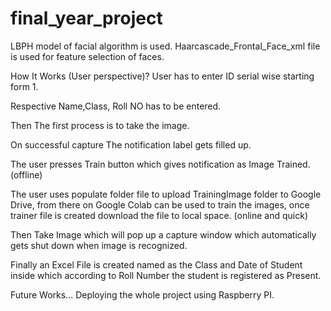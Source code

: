 # final_year_project

LBPH model of facial algorithm is used. 
Haarcascade_Frontal_Face_xml file is used for feature selection of faces.

How It Works (User perspective)?
  User has to enter ID serial wise starting form 1. 
  
  Respective Name,Class, Roll NO has to be entered.
  
  Then The first process is to take the image. 
  
  On successful capture The notification label gets filled up.
  
  The user presses Train button which gives notification as Image Trained. (offline)
  
  The user uses populate folder file to upload TrainingImage folder to Google Drive, 
  from there on Google Colab can be used to train the images, once trainer file is created
  download the file to local space. (online and quick)  
  
  Then Take Image which will pop up a capture window which automatically gets shut down when image is recognized.
  
  Finally an Excel File is created named as the Class and Date of Student inside which according to Roll Number 
  the student is registered as Present.
  
Future Works...
  Deploying the whole project using Raspberry PI.  
